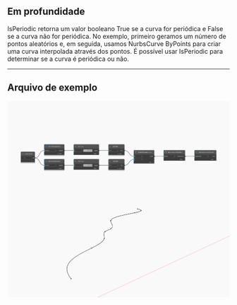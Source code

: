 ## Em profundidade
IsPeriodic retorna um valor booleano True se a curva for periódica e False se a curva não for periódica. No exemplo, primeiro geramos um número de pontos aleatórios e, em seguida, usamos NurbsCurve ByPoints para criar uma curva interpolada através dos pontos. É possível usar IsPeriodic para determinar se a curva é periódica ou não.
___
## Arquivo de exemplo

![IsPeriodic](./Autodesk.DesignScript.Geometry.NurbsCurve.IsPeriodic_img.jpg)

